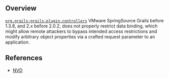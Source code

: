## Overview
[`org.grails:grails-plugin-controllers`](http://search.maven.org/#search%7Cga%7C1%7Ca%3A%22grails-plugin-controllers%22)
VMware SpringSource Grails before 1.3.8, and 2.x before 2.0.2, does not properly restrict data binding, which might allow remote attackers to bypass intended access restrictions and modify arbitrary object properties via a crafted request parameter to an application.

## References
- [NVD](https://web.nvd.nist.gov/view/vuln/detail?vulnId=CVE-2012-1833)